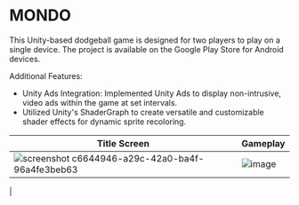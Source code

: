 # MONDO

This Unity-based dodgeball game is designed for two players to play on a single device. The project is available on the Google Play Store for Android devices. 

Additional Features:
- Unity Ads Integration: Implemented Unity Ads to display non-intrusive, video ads within the game at set intervals.
- Utilized Unity's ShaderGraph to create versatile and customizable shader effects for dynamic sprite recoloring.


  
| Title Screen  | Gameplay |
| ------------- | ------------- |
|![screenshot c6644946-a29c-42a0-ba4f-96a4fe3beb63](https://github.com/Luke-Joe/MONDO/assets/22504724/a64449df-238c-4e6f-b991-91e829ce656f)| ![image](https://github.com/Luke-Joe/MONDO/assets/22504724/55720fe2-ff20-4d09-b333-0639ace0fdec)
 |




